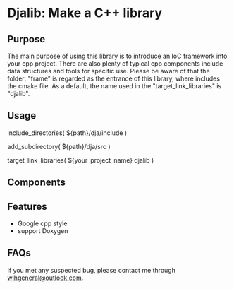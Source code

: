 # Djalib: Make a C++ library

## Purpose
The main purpose of using this library is to introduce an IoC framework into your cpp project.
There are also plenty of typical cpp components include data structures and tools for specific use.
Please be aware of that the folder: "frame" is regarded as the entrance of this library, where includes the cmake file.
As a default, the name used in the "target_link_libraries" is "djalib".

## Usage
include_directories( ${path}/dja/include )

add_subdirectory( ${path}/dja/src )

target_link_libraries( ${your_project_name} djalib )

## Components

## Features
- Google cpp style
- support Doxygen

## FAQs
If you met any suspected bug, please contact me through <wjhgeneral@outlook.com>.
